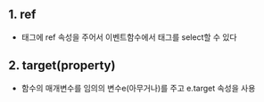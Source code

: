 ## 1. ref  
- 태그에 ref 속성을 주어서 이벤트함수에서 태그를 select할 수 있다  

## 2. target(property)  
- 함수의 매개변수를 임의의 변수e(아무거나)를 주고 e.target 속성을 사용  
